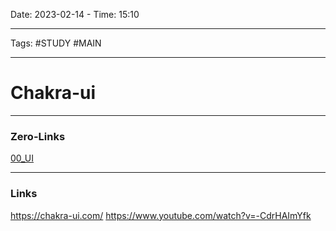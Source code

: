 Date: 2023-02-14 - Time: 15:10
___
Tags: #STUDY #MAIN 
___
# Сhakra-ui

___
### Zero-Links
[00_UI](__Z_CORE/00_UI.md)
___
### Links
https://chakra-ui.com/
https://www.youtube.com/watch?v=-CdrHAImYfk